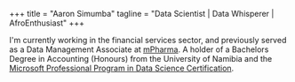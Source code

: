 +++
title = "Aaron Simumba"
tagline = "Data Scientist | Data Whisperer | AfroEnthusiast"
+++


I'm currently working in the financial services sector, and previously served as a Data Management Associate at [mPharma](https://mpharma.com/). A holder of a Bachelors Degree in Accounting (Honours) from the University of Namibia and the [Microsoft Professional Program in Data Science Certification](https://academy.microsoft.com/en-us/certificates/1C73C694-ED41-43BA-9B97-1F87E7FC2290).
